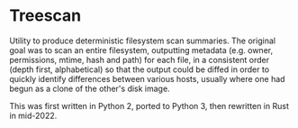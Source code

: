 Treescan
========
Utility to produce deterministic filesystem scan summaries.
The original goal was to scan an entire filesystem, outputting metadata
(e.g. owner, permissions, mtime, hash and path) for each file,
in a consistent order (depth first, alphabetical) so that the
output could be diffed in order to quickly identify differences
between various hosts, usually where one had begun as a clone
of the other's disk image.

This was first written in Python 2, ported to Python 3, then
rewritten in Rust in mid-2022.

